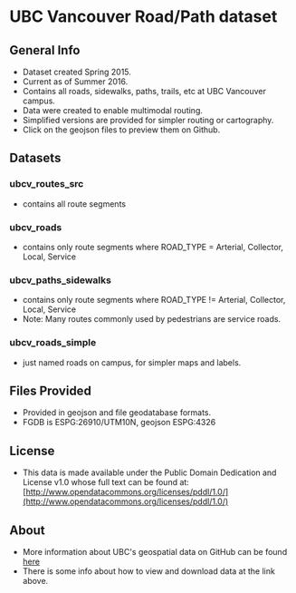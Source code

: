 UBC Vancouver Road/Path dataset
===============================

General Info
------------
* Dataset created Spring 2015.
* Current as of Summer 2016.
* Contains all roads, sidewalks, paths, trails, etc at UBC Vancouver campus.
* Data were created to enable multimodal routing.
* Simplified versions are provided for simpler routing or cartography.
* Click on the geojson files to preview them on Github.

Datasets
--------
### ubcv_routes_src
* contains all route segments
### ubcv_roads
* contains only route segments where ROAD_TYPE = Arterial, Collector, Local, Service
### ubcv_paths_sidewalks
* contains only route segments where ROAD_TYPE != Arterial, Collector, Local, Service
* Note: Many routes commonly used by pedestrians are service roads.
### ubcv_roads_simple
* just named roads on campus, for simpler maps and labels.


Files Provided
--------------
* Provided in geojson and file geodatabase formats.
* FGDB is ESPG:26910/UTM10N, geojson ESPG:4326

License
-------
* This data is made available under the Public Domain Dedication and License v1.0 whose full text can be found at: [http://www.opendatacommons.org/licenses/pddl/1.0/](http://www.opendatacommons.org/licenses/pddl/1.0/)




About
-----
* More information about UBC's geospatial data on GitHub can be found [here](https://github.com/UBCGeodata/opendata)
* There is some info about how to view and download data at the link above.
